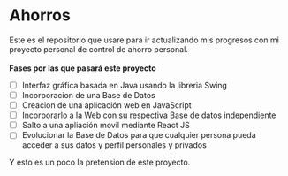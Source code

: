 # Ahorros

Este es el repositorio que usare para ir actualizando mis progresos con mi proyecto personal de control de ahorro personal.  
<br/>**Fases por las que pasará este proyecto**
- [ ] Interfaz gráfica basada en Java usando la libreria Swing
- [ ] Incorporacion de una Base de Datos
- [ ] Creacion de una aplicación web en JavaScript
- [ ] Incorporarlo a la Web con su respectiva Base de datos independiente
- [ ] Salto a una apliación movil mediante React JS
- [ ] Evolucionar la Base de Datos para que cualquier persona pueda acceder a sus datos y perfil personales y privados

Y esto es un poco la pretension de este proyecto.
